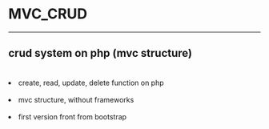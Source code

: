 # MVC_CRUD 
<hr>
<h2><p>crud system on php (mvc structure)</p></h2><br/>
<li>create, read, update, delete function on php</li><br/>
<li>mvc structure, without frameworks</li></br>
<li>first version front from bootstrap</li>
